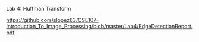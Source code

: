 Lab 4: Huffman Transform

https://github.com/slopez63/CSE107-Introduction_To_Image_Processing/blob/master/Lab4/EdgeDetectionReport.pdf

